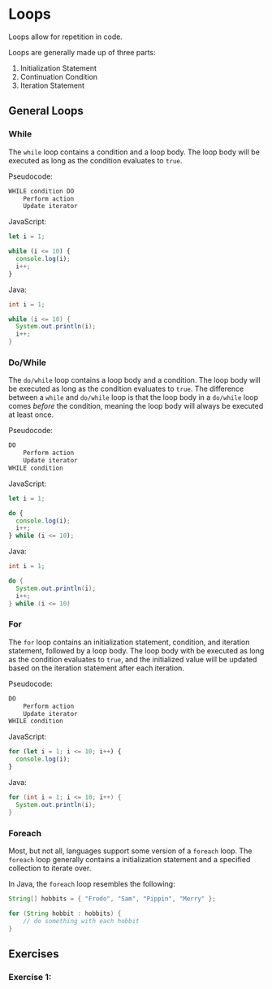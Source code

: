 # Loops

Loops allow for repetition in code.

Loops are generally made up of three parts:

1. Initialization Statement
2. Continuation Condition
3. Iteration Statement

## General Loops

### While

The `while` loop contains a condition and a loop body. The loop body will be executed as long as the condition evaluates to `true`.

Pseudocode:

```txt
WHILE condition DO
    Perform action
    Update iterator
```

JavaScript:

```js
let i = 1;

while (i <= 10) {
  console.log(i);
  i++;
}
```

Java:

```java
int i = 1;

while (i <= 10) {
  System.out.println(i);
  i++;
}
```

### Do/While

The `do/while` loop contains a loop body and a condition. The loop body will be executed as long as the condition evaluates to `true`. The difference between a `while` and `do/while` loop is that the loop body in a `do/while` loop comes _before_ the condition, meaning the loop body will always be executed at least once.

Pseudocode:

```txt
DO
    Perform action
    Update iterator
WHILE condition
```

JavaScript:

```js
let i = 1;

do {
  console.log(i);
  i++;
} while (i <= 10);
```

Java:

```java
int i = 1;

do {
  System.out.println(i);
  i++;
} while (i <= 10)
```

### For

The `for` loop contains an initialization statement, condition, and iteration statement, followed by a loop body. The loop body with be executed as long as the condition evaluates to `true`, and the initialized value will be updated based on the iteration statement after each iteration.

Pseudocode:

```txt
DO
    Perform action
    Update iterator
WHILE condition
```

JavaScript:

```js
for (let i = 1; i <= 10; i++) {
  console.log(i);
}
```

Java:

```java
for (int i = 1; i <= 10; i++) {
  System.out.println(i);
}
```

### Foreach

Most, but not all, languages support some version of a `foreach` loop. The `foreach` loop generally contains a initialization statement and a specified collection to iterate over.

In Java, the `foreach` loop resembles the following:

```java
String[] hobbits = { "Frodo", "Sam", "Pippin", "Merry" };

for (String hobbit : hobbits) {
    // do something with each hobbit
}
```

## Exercises

### Exercise 1:
